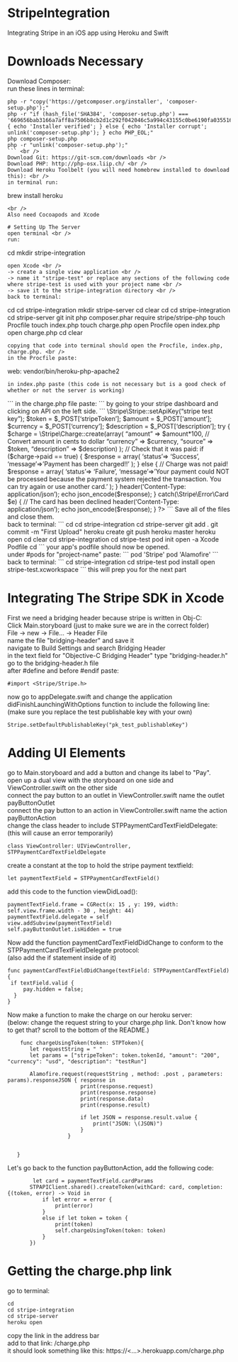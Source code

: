 # StripeIntegration
Integrating Stripe in an iOS app using Heroku and Swift
 
 # Downloads Necessary
 Download Composer: <br />
 run these lines in terminal:
 ```
 php -r "copy('https://getcomposer.org/installer', 'composer-setup.php');"
php -r "if (hash_file('SHA384', 'composer-setup.php') === '669656bab3166a7aff8a7506b8cb2d1c292f042046c5a994c43155c0be6190fa0355160742ab2e1c88d40d5be660b410') { echo 'Installer verified'; } else { echo 'Installer corrupt'; unlink('composer-setup.php'); } echo PHP_EOL;"
php composer-setup.php
php -r "unlink('composer-setup.php');"
 ``` <br />
 Download Git: https://git-scm.com/downloads <br />
 Download PHP: http://php-osx.liip.ch/ <br />
 Download Heroku Toolbelt (you will need homebrew installed to download this): <br />
 in terminal run:
 ```
 brew install heroku
 ```
 <br />
 Also need Cocoapods and Xcode
 
 # Setting Up The Server
 open terminal <br />
 run:
 ```
 cd
 mkdir stripe-integration
 ```
 open Xcode <br />
 -> create a single view application <br />
 -> name it "stripe-test" or replace any sections of the following code where stripe-test is used with your project name <br />
 -> save it to the stripe-integration directory <br />
 back to terminal: 
 ```
 cd
 cd stripe-integration
 mkdir stripe-server
 cd
 clear
 cd
 cd stripe-integration
 cd stripe-server
 git init
 php composer.phar require stripe/stripe-php
 touch Procfile
 touch index.php
 touch charge.php
 open Procfile
 open index.php
 open charge.php
 cd
 clear
 ```
 copying that code into terminal should open the Procfile, index.php, charge.php. <br />
 in the Procfile paste:
 ```
 web: vendor/bin/heroku-php-apache2
 ```
 in index.php paste (this code is not necessary but is a good check of whether or not the server is working)
 ```
 <html>
<body>
<p>
<?php
echo “Hello world!”;
?>
</p>
</body>
</html>
 ```
 in the charge.php file paste:
 ```
 <?php
require_once(‘vendor/autoload.php’);
```
below, where it says "stripe test key" input your stripe test publishable key that you can get <br />
by going to your stripe dashboard and clicking on API on the left side. 
```
\Stripe\Stripe::setApiKey(“stripe test key”);
$token = $_POST[‘stripeToken’];
$amount = $_POST[‘amount’];
$currency = $_POST[‘currency’];
$description = $_POST[‘description’];
try {
 $charge = \Stripe\Charge::create(array(
 “amount” => $amount*100, // Convert amount in cents to dollar
 “currency” => $currency,
 “source” => $token,
 “description” => $description)
 );
// Check that it was paid:
 if ($charge->paid == true) {
 $response = array( ‘status’=> ‘Success’, ‘message’=>’Payment has been charged!!’ );
 } else { // Charge was not paid!
 $response = array( ‘status’=> ‘Failure’, ‘message’=>’Your payment could NOT be processed because the payment system rejected the transaction. You can try again or use another card.’ );
 }
 header(‘Content-Type: application/json’);
 echo json_encode($response);
} catch(\Stripe\Error\Card $e) {
 // The card has been declined
header(‘Content-Type: application/json’);
 echo json_encode($response);
}
?>
 ```
 Save all of the files and close them. <br />
 back to terminal:
 ```
 cd
 cd stripe-integration
 cd stripe-server
 git add .
 git commit -m "First Upload"
 heroku create
 git push heroku master
 heroku open
 cd
 clear
 cd stripe-integration
 cd stripe-test
 pod init
 open -a Xcode Podfile
 cd
 ```
 your app's podfile should now be opened. <br />
 under #pods for "project-name" paste:
 ```
 pod 'Stripe'
 pod 'Alamofire'
 ```
 back to terminal:
 ```
 cd stripe-integration
 cd stripe-test
 pod install
 open stripe-test.xcworkspace
 ```
 this will prep you for the next part
 
 # Integrating The Stripe SDK in Xcode
 First we need a bridging header because stripe is written in Obj-C: <br />
 Click Main.storyboard (just to make sure we are in the correct folder) <br />
 File -> new -> File... -> Header File <br />
 name the file "bridging-header" and save it <br />
 navigate to Build Settings and search Bridging Header <br />
 in the text field for "Objective-C Bridging Header" type "bridging-header.h" <br />
 go to the bridging-header.h file  <br />
 after #define and before #endif paste:
 ```
 #import <Stripe/Stripe.h>
 ```
 now go to appDelegate.swift and change the application didFinishLaunchingWithOptions function to include the following line: <br />
 (make sure you replace the test publishable key with your own)
 ```
 Stripe.setDefaultPublishableKey("pk_test_publishableKey")
 ```
 
 # Adding UI Elements
 go to Main.storyboard and add a button and change its label to "Pay". <br />
 open up a dual view with the storyboard on one side and ViewController.swift on the other side <br />
 connect the pay button to an outlet in ViewController.swift name the outlet payButtonOutlet <br />
 connect the pay button to an action in ViewController.swift name the action payButtonAction <br />
 change the class header to include STPPaymentCardTextFieldDelegate: <br />
 (this will cause an error temporarily)
 ```
 class ViewController: UIViewController, STPPaymentCardTextFieldDelegate
 ```
 create a constant at the top to hold the stripe payment textfield:
 ```
 let paymentTextField = STPPaymentCardTextField()
 ```
 add this code to the function viewDidLoad():
 ```
paymentTextField.frame = CGRect(x: 15 , y: 199, width: self.view.frame.width - 30 , height: 44)
paymentTextField.delegate = self
view.addSubview(paymentTextField)
self.payButtonOutlet.isHidden = true
 ```
 Now add the function paymentCardTextFieldDidChange to conform to the STPPaymentCardTextFieldDelegate protocol: <br />
 (also add the if statement inside of it)
 ```
 func paymentCardTextFieldDidChange(textField: STPPaymentCardTextField) { 
  if textField.valid {
      pay.hidden = false;
   }
}
 ```
 Now make a function to make the charge on our heroku server: <br />
 (below: change the request string to your charge.php link. Don't know how to get that? scroll to the bottom of the README.)
 ```
     func chargeUsingToken(token: STPToken){
        let requestString = " "
        let params = ["stripeToken": token.tokenId, "amount": "200", "currency": "usd", "description": "testRun"]
        
        Alamofire.request(requestString , method: .post , parameters: params).responseJSON { response in
                        print(response.request)
                        print(response.response)
                        print(response.data)
                        print(response.result)
            
                        if let JSON = response.result.value {
                            print("JSON: \(JSON)")
                        }
                    }

        
    }
 ```
 Let's go back to the function payButtonAction, add the following code:
 ```
         let card = paymentTextField.cardParams
        STPAPIClient.shared().createToken(withCard: card, completion: {(token, error) -> Void in
            if let error = error {
                print(error)
            }
            else if let token = token {
                print(token)
                self.chargeUsingToken(token: token)
            }
        })
```

# Getting the charge.php link
go to terminal:
```
cd 
cd stripe-integration
cd stripe-server
heroku open
```
copy the link in the address bar <br />
add to that link: /charge.php <br />
it should look something like this: https://<...>.herokuapp.com/charge.php <br />

 
